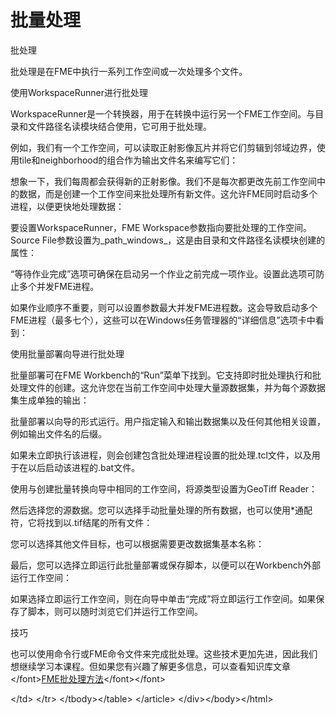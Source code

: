 # 批量处理

 批处理

批处理是在FME中执行一系列工作空间或一次处理多个文件。

使用WorkspaceRunner进行批处理

WorkspaceRunner是一个转换器，用于在转换中运行另一个FME工作空间。与目录和文件路径名读模块结合使用，它可用于批处理。

例如，我们有一个工作空间，可以读取正射影像瓦片并将它们剪辑到邻域边界，使用tile和neighborhood的组合作为输出文件名来编写它们：

想象一下，我们每周都会获得新的正射影像。我们不是每次都更改先前工作空间中的数据，而是创建一个工作空间来批处理所有新文件。这允许FME同时启动多个进程，以便更快地处理数据：

要设置WorkspaceRunner，FME Workspace参数指向要批处理的工作空间。Source File参数设置为_path\_windows_，这是由目录和文件路径名读模块创建的属性：

“等待作业完成”选项可确保在启动另一个作业之前完成一项作业。设置此选项可防止多个并发FME进程。

如果作业顺序不重要，则可以设置参数最大并发FME进程数。这会导致启动多个FME进程（最多七个），这些可以在Windows任务管理器的“详细信息”选项卡中看到：

使用批量部署向导进行批处理

批量部署可在FME Workbench的“Run”菜单下找到。它支持即时批处理执行和批处理文件的创建。这允许您在当前工作空间中处理大量源数据集，并为每个源数据集生成单独的输出：

批量部署以向导的形式运行。用户指定输入和输出数据集以及任何其他相关设置，例如输出文件名的后缀。

如果未立即执行该进程，则会创建包含批处理进程设置的批处理.tcl文件，以及用于在以后启动该进程的.bat文件。

使用与创建批量转换向导中相同的工作空间，将源类型设置为GeoTiff Reader：

然后选择您的源数据。您可以选择手动批量处理的所有数据，也可以使用\*通配符，它​​将找到以.tif结尾的所有文件：

您可以选择其他文件目标，也可以根据需要更改数据集基本名称：

最后，您可以选择立即运行此批量部署或保存脚本，以便可以在Workbench外部运行工作空间：

如果选择立即运行工作空间，则在向导中单击“完成”将立即运行工作空间。如果保存了脚本，则可以随时浏览它们并运行工作空间。

 技巧

 也可以使用命令行或FME命令文件来完成批处理。这些技术更加先进，因此我们想继续学习本课程。但如果您有兴趣了解更多信息，可以查看知识库文章&lt;/font&gt;[FME批处理方法](https://knowledge.safe.com/articles/1384/fme-batch-processing-methods-1.html)&lt;/font&gt;&lt;/font&gt;

&lt;/td&gt; &lt;/tr&gt; &lt;/tbody&gt;&lt;/table&gt; &lt;/article&gt; &lt;/div&gt;&lt;/body&gt;&lt;/html&gt;

